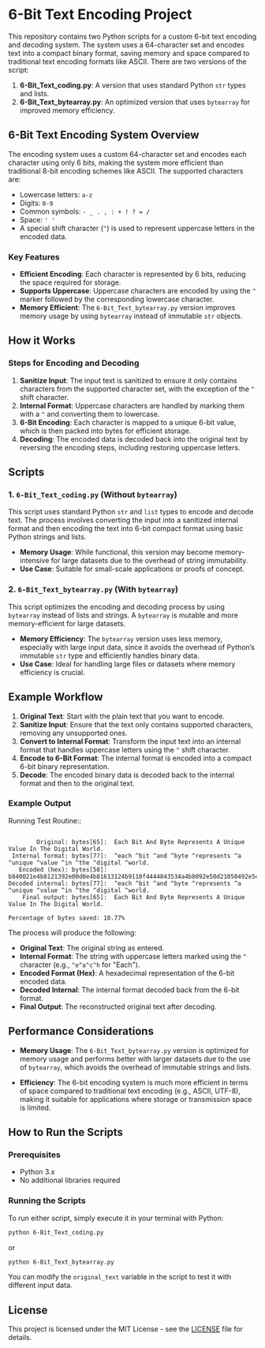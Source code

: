 # 6-Bit Text Encoding Project

This repository contains two Python scripts for a custom 6-bit text encoding and decoding system. The system uses a 64-character set and encodes text into a compact binary format, saving memory and space compared to traditional text encoding formats like ASCII. There are two versions of the script:

1. **6-Bit_Text_coding.py**: A version that uses standard Python `str` types and lists.
2. **6-Bit_Text_bytearray.py**: An optimized version that uses `bytearray` for improved memory efficiency.

## 6-Bit Text Encoding System Overview

The encoding system uses a custom 64-character set and encodes each character using only 6 bits, making the system more efficient than traditional 8-bit encoding schemes like ASCII. The supported characters are:

- Lowercase letters: `a-z`
- Digits: `0-9`
- Common symbols: `- _ . , : + ! ? = /`
- Space: `' '`
- A special shift character (`^`) is used to represent uppercase letters in the encoded data.

### Key Features

- **Efficient Encoding**: Each character is represented by 6 bits, reducing the space required for storage.
- **Supports Uppercase**: Uppercase characters are encoded by using the `^` marker followed by the corresponding lowercase character.
- **Memory Efficient**: The `6-Bit_Text_bytearray.py` version improves memory usage by using `bytearray` instead of immutable `str` objects.
  
## How it Works

### Steps for Encoding and Decoding

1. **Sanitize Input**: The input text is sanitized to ensure it only contains characters from the supported character set, with the exception of the `^` shift character.
2. **Internal Format**: Uppercase characters are handled by marking them with a `^` and converting them to lowercase.
3. **6-Bit Encoding**: Each character is mapped to a unique 6-bit value, which is then packed into bytes for efficient storage.
4. **Decoding**: The encoded data is decoded back into the original text by reversing the encoding steps, including restoring uppercase letters.

## Scripts

### 1. `6-Bit_Text_coding.py` (Without `bytearray`)

This script uses standard Python `str` and `list` types to encode and decode text. The process involves converting the input into a sanitized internal format and then encoding the text into 6-bit compact format using basic Python strings and lists.

- **Memory Usage**: While functional, this version may become memory-intensive for large datasets due to the overhead of string immutability.
- **Use Case**: Suitable for small-scale applications or proofs of concept.

### 2. `6-Bit_Text_bytearray.py` (With `bytearray`)

This script optimizes the encoding and decoding process by using `bytearray` instead of lists and strings. A `bytearray` is mutable and more memory-efficient for large datasets.

- **Memory Efficiency**: The `bytearray` version uses less memory, especially with large input data, since it avoids the overhead of Python’s immutable `str` type and efficiently handles binary data.
- **Use Case**: Ideal for handling large files or datasets where memory efficiency is crucial.

## Example Workflow

1. **Original Text**: Start with the plain text that you want to encode.
2. **Sanitize Input**: Ensure that the text only contains supported characters, removing any unsupported ones.
3. **Convert to Internal Format**: Transform the input text into an internal format that handles uppercase letters using the `^` shift character.
4. **Encode to 6-Bit Format**: The internal format is encoded into a compact 6-bit binary representation.
5. **Decode**: The encoded binary data is decoded back to the internal format and then to the original text.

### Example Output

Running Test Routine::
```

        Original: bytes[65]:  Each Bit And Byte Represents A Unique Value In The Digital World.
 Internal format: bytes[77]:  ^each ^bit ^and ^byte ^represents ^a ^unique ^value ^in ^the ^digital ^world.
   Encoded (hex): bytes[58]:  b840021e4b8121392e00d0e4b81613124b9110f4444843534a4b8092e50d21050492e5402d4124b88364b931c492e0c81884c02e4b963912c39c
Decoded internal: bytes[77]:  ^each ^bit ^and ^byte ^represents ^a ^unique ^value ^in ^the ^digital ^world.
    Final output: bytes[65]:  Each Bit And Byte Represents A Unique Value In The Digital World.

Percentage of bytes saved: 10.77%

```

The process will produce the following:

- **Original Text**: The original string as entered.
- **Internal Format**: The string with uppercase letters marked using the `^` character (e.g., `^e^a^c^h` for "Each").
- **Encoded Format (Hex)**: A hexadecimal representation of the 6-bit encoded data.
- **Decoded Internal**: The internal format decoded back from the 6-bit format.
- **Final Output**: The reconstructed original text after decoding.

## Performance Considerations

- **Memory Usage**: The `6-Bit_Text_bytearray.py` version is optimized for memory usage and performs better with larger datasets due to the use of `bytearray`, which avoids the overhead of immutable strings and lists.
  
- **Efficiency**: The 6-bit encoding system is much more efficient in terms of space compared to traditional text encoding (e.g., ASCII, UTF-8), making it suitable for applications where storage or transmission space is limited.

## How to Run the Scripts

### Prerequisites

- Python 3.x
- No additional libraries required

### Running the Scripts

To run either script, simply execute it in your terminal with Python:

```bash
python 6-Bit_Text_coding.py
```

or

```bash
python 6-Bit_Text_bytearray.py
```

You can modify the `original_text` variable in the script to test it with different input data.

## License

This project is licensed under the MIT License - see the [LICENSE](LICENSE) file for details.
